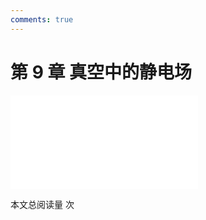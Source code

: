 ```yaml
---
comments: true
---
```


# 第 9 章 真空中的静电场

<object data="第 9 章 真空中的静电场.pdf" type="application/pdf" width="150%" height="800">
    <embed src="第 9 章 真空中的静电场.pdf" type="application/pdf" />
</object>

<span id="busuanzi_container_page_pv">本文总阅读量 <span id="busuanzi_value_page_pv"></span> 次</span>